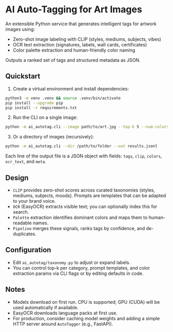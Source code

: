 # AI Auto-Tagging for Art Images

An extensible Python service that generates intelligent tags for artwork images using:

- Zero-shot image labeling with CLIP (styles, mediums, subjects, vibes)
- OCR text extraction (signatures, labels, wall cards, certificates)
- Color palette extraction and human-friendly color naming

Outputs a ranked set of tags and structured metadata as JSON.

## Quickstart

1) Create a virtual environment and install dependencies:

```bash
python3 -m venv .venv && source .venv/bin/activate
pip install --upgrade pip
pip install -r requirements.txt
```

2) Run the CLI on a single image:

```bash
python -m ai_autotag.cli --image path/to/art.jpg --top-k 5 --num-colors 5
```

3) Or a directory of images (recursively):

```bash
python -m ai_autotag.cli --dir /path/to/folder --out results.jsonl
```

Each line of the output file is a JSON object with fields: `tags`, `clip`, `colors`, `ocr_text`, and `meta`.

## Design

- `CLIP` provides zero-shot scores across curated taxonomies (styles, mediums, subjects, moods). Prompts are templates that can be adapted to your brand voice.
- `OCR` (EasyOCR) extracts visible text; you can optionally index this for search.
- `Palette` extraction identifies dominant colors and maps them to human-readable names.
- `Pipeline` merges these signals, ranks tags by confidence, and de-duplicates.

## Configuration

- Edit `ai_autotag/taxonomy.py` to adjust or expand labels.
- You can control top-k per category, prompt templates, and color extraction params via CLI flags or by editing defaults in code.

## Notes

- Models download on first run. CPU is supported; GPU (CUDA) will be used automatically if available.
- EasyOCR downloads language packs at first use.
- For production, consider caching model weights and adding a simple HTTP server around `AutoTagger` (e.g., FastAPI).

